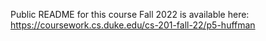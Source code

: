 Public README for this course Fall 2022 is available here: https://coursework.cs.duke.edu/cs-201-fall-22/p5-huffman